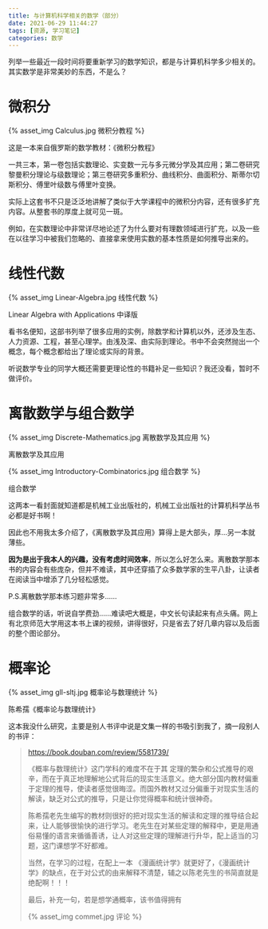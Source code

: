 ```yaml
---
title: 与计算机科学相关的数学（部分）
date: 2021-06-29 11:44:27
tags: [资源, 学习笔记]
categories: 数学
---
```


列举一些最近一段时间将要重新学习的数学知识，都是与计算机科学多少相关的。其实数学是非常美妙的东西，不是么？

<!-- more -->

# 微积分

{% asset_img Calculus.jpg 微积分教程 %}

这是一本来自俄罗斯的数学教材：《微积分教程》

一共三本，第一卷包括实数理论、实变数一元与多元微分学及其应用；第二卷研究黎曼积分理论与级数理论；第三卷研究多重积分、曲线积分、曲面积分、斯蒂尔切斯积分、傅里叶级数与傅里叶变换。

实际上这套书不只是泛泛地讲解了类似于大学课程中的微积分内容，还有很多扩充内容。从整套书的厚度上就可见一斑。

例如，在实数理论中非常详尽地论述了为什么要对有理数领域进行扩充，以及一些在以往学习中被我们忽略的、直接拿来使用实数的基本性质是如何推导出来的。

# 线性代数

{% asset_img Linear-Algebra.jpg 线性代数 %}

Linear Algebra with Applications 中译版

看书名便知，这部书列举了很多应用的实例，除数学和计算机以外，还涉及生态、人力资源、工程，甚至心理学。由浅及深、由实际到理论。书中不会突然抛出一个概念，每个概念都给出了理论或实际的背景。

听说数学专业的同学大概还需要更理论性的书籍补足一些知识？我还没看，暂时不做评价。

# 离散数学与组合数学

{% asset_img Discrete-Mathematics.jpg 离散数学及其应用 %}

离散数学及其应用

{% asset_img Introductory-Combinatorics.jpg 组合数学 %}

组合数学

这两本一看封面就知道都是机械工业出版社的，机械工业出版社的计算机科学丛书必都是好书啊！

因此也不用我太多介绍了，《离散数学及其应用》算得上是大部头，厚…另一本就薄些。

**因为是出于我本人的兴趣，没有考虑时间效率**，所以怎么好怎么来。离散数学那本书的内容会有些庞杂，但并不难读，其中还穿插了众多数学家的生平八卦，让读者在阅读当中增添了几分轻松感觉。

P.S.离散数学那本练习题非常多……

组合数学的话，听说自学费劲……难读吧大概是，中文长句读起来有点头痛。网上有北京师范大学用这本书上课的视频，讲得很好，只是省去了好几章内容以及后面的整个图论部分。

# 概率论

{% asset_img gll-sltj.jpg 概率论与数理统计 %}

陈希孺《概率论与数理统计》

这本我没什么研究，主要是别人书评中说是文集一样的书吸引到我了，摘一段别人的书评：

> https://book.douban.com/review/5581739/
> 
> 《概率与数理统计》这门学科的难度不在于其 定理的繁杂和公式推导的艰辛，而在于真正地理解地公式背后的现实生活意义。绝大部分国内教材偏重于定理的推导，使读者感觉很晦涩。而国外教材又过分偏重于对现实生活的解读，缺乏对公式的推导，只是让你觉得概率和统计很神奇。
> 
> 陈希孺老先生编写的教材则很好的把对现实生活的解读和定理的推导结合起来，让人能够很愉快的进行学习。老先生在对某些定理的解释中，更是用通俗易懂的语言来循循善诱，让人对这些定理的理解进行升华，配上适当的习题，这门课想学不好都难。
> 
> 当然，在学习的过程，在配上一本 《漫画统计学》就更好了，《漫画统计学》的缺点，在于对公式的由来解释不清楚，辅之以陈老先生的书简直就是绝配啊！！！
> 
> 最后，补充一句，若是想学通概率，该书值得拥有
> 
> {% asset_img commet.jpg 评论 %}
> 

